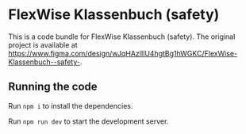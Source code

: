 
  # FlexWise Klassenbuch (safety)

  This is a code bundle for FlexWise Klassenbuch (safety). The original project is available at https://www.figma.com/design/wJqHAzlIlU4hgtBg1hWGKC/FlexWise-Klassenbuch--safety-.

  ## Running the code

  Run `npm i` to install the dependencies.

  Run `npm run dev` to start the development server.
  
